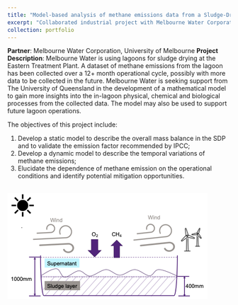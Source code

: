 ```yaml
---
title: "Model-based analysis of methane emissions data from a Sludge-Drying Lagoon"
excerpt: "Collaborated industrial project with Melbourne Water Corporation  (AUD 5K, leading CI) <br/><img src='/images/SDP.png'>"
collection: portfolio
---
```

**Partner**: Melbourne Water Corporation, University of Melbourne
**Project Description**: Melbourne Water is using lagoons for sludge drying at the Eastern Treatment Plant. A dataset of methane emissions from the lagoon has been collected over a 12+ month operational cycle, possibly with more data to be collected in the future. Melbourne Water is seeking support from The University of Queensland in the development of a mathematical model to gain more insights into the in-lagoon physical, chemical and biological processes from the collected data. The model may also be used to support future lagoon operations.

The objectives of this project include:

1) Develop a static model to describe the overall mass balance in the SDP and to validate the emission factor recommended by IPCC;
2) Develop a dynamic model to describe the temporal variations of methane emissions;
3) Elucidate the dependence of methane emission on the operational conditions and identify potential mitigation opportunities.

<br/><img src='/images/SDP.png'>
